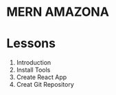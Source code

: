 # MERN AMAZONA

# Lessons

1. Introduction
2. Install Tools
3. Create React App
4. Creat Git Repository
